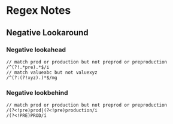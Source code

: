 # Regex Notes

## Negative Lookaround

### Negative lookahead
```
// match prod or production but not preprod or preproduction
/^(?!.*pre).*$/i
// match valueabc but not valuexyz
/^(?:(?!xyz).)*$/mg
```

### Negative lookbehind
```
// match prod or production but not preprod or preproduction
/(?<!pre)prod|(?<!pre)production/i
/(?<!PRE)PROD/i
```
